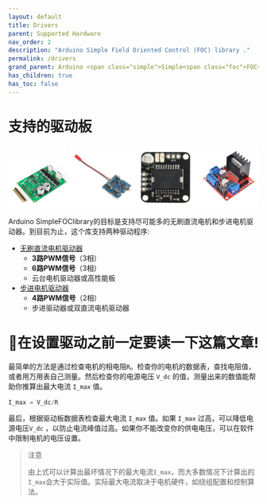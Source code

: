 ```yaml
---
layout: default
title: Drivers
parent: Supported Hardware
nav_order: 2
description: "Arduino Simple Field Oriented Control (FOC) library ."
permalink: /drivers
grand_parent: Arduino <span class="simple">Simple<span class="foc">FOC</span>library</span>
has_children: true
has_toc: false
---
```


# 支持的驱动板

<div class="width60">
<img src="extras/Images/drv8302.png" style="width:25%;display:inline"><img src="extras/Images/bgc_30.jpg" style="width:25%;display:inline"><img src="extras/Images/l6234.jpg" style="width:25%;display:inline"><img src="extras/Images/l298n.jpg" style="width:25%;display:inline">
</div>


Arduino <span>Simple<span>FOC</span>library</span>的目标是支持尽可能多的无刷直流电机和步进电机驱动器。到目前为止，这个库支持两种驱动程序:

- [无刷直流电机驱动器 <i class="fa fa-external-link"></i>](bldc_drivers)
    - **3路PWM信号**（3相）
    - **6路PWM信号**（3相）
    - 云台电机驱动器或高性能板
- [步进电机驱动器 <i class="fa fa-external-link"></i>](stepper_drivers)
    - **4路PWM信号**（2相）
    - 步进驱动器或双直流电机驱动器

# 📢在设置驱动之前一定要读一下这篇文章!

最简单的方法是通过检查电机的相电阻`R`。检查你的电机的数据表，查找电阻值，或者用万用表自己测量。然后检查你的电源电压 `V_dc` 的值，测量出来的数值能帮助你推算出最大电流 `I_max` 值。

```cpp
I_max = V_dc/R
```
最后，根据驱动板数据表检查最大电流 `I_max` 值。如果 `I_max` 过高，可以降低电源电压`V_dc` ，以防止电流峰值过高。如果你不能改变你的供电电压，可以在软件中限制电机的电压设置。

<blockquote class="warning">
    <p class="heading">注意</p>
   由上式可以计算出最坏情况下的最大电流<code class="highlighter-rouge">I_max</code>，而大多数情况下计算出的<code class="highlighter-rouge">I_max</code>会大于实际值。实际最大电流取决于电机硬件，如绕组配置和控制算法。
</blockquote>

